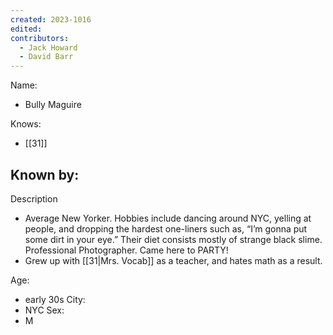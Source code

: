 ```yaml
---
created: 2023-1016
edited:
contributors:
  - Jack Howard
  - David Barr
---
```


Name:
- Bully Maguire

Knows:
- [[31]]

Known by:
- 

Description
- Average New Yorker. Hobbies include dancing around NYC, yelling at people, and dropping the hardest one-liners such as, “I’m gonna put some dirt in your eye.” Their diet consists mostly of strange black slime. Professional Photographer. Came here to PARTY!
- Grew up with [[31|Mrs. Vocab]] as a teacher, and hates math as a result.

Age:
- early 30s
City:
- NYC
Sex:
- M


